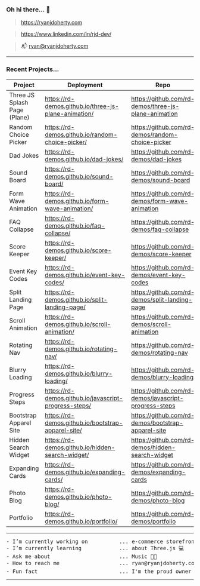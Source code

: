 ### Oh hi there... 👋

> https://ryanjdoherty.com

> https://www.linkedin.com/in/rjd-dev/

> 📬 ryan@ryanjdoherty.com

<hr>

### Recent Projects...

Project | Deployment | Repo
--- | --- | ---
Three JS Splash Page (Plane) | https://rd-demos.github.io/three-js-plane-animation/ | https://github.com/rd-demos/three-js-plane-animation
Random Choice Picker | https://rd-demos.github.io/random-choice-picker/ | https://github.com/rd-demos/random-choice-picker
Dad Jokes | https://rd-demos.github.io/dad-jokes/ | https://github.com/rd-demos/dad-jokes
Sound Board | https://rd-demos.github.io/sound-board/ | https://github.com/rd-demos/sound-board
Form Wave Animation | https://rd-demos.github.io/form-wave-animation/ | https://github.com/rd-demos/form-wave-animation
FAQ Collapse | https://rd-demos.github.io/faq-collapse/ | https://github.com/rd-demos/faq-collapse
Score Keeper | https://rd-demos.github.io/score-keeper/ | https://github.com/rd-demos/score-keeper
Event Key Codes | https://rd-demos.github.io/event-key-codes/ | https://github.com/rd-demos/event-key-codes
Split Landing Page | https://rd-demos.github.io/split-landing-page/ | https://github.com/rd-demos/split-landing-page
Scroll Animation | https://rd-demos.github.io/scroll-animation/ | https://github.com/rd-demos/scroll-animation
Rotating Nav | https://rd-demos.github.io/rotating-nav/ | https://github.com/rd-demos/rotating-nav
Blurry Loading | https://rd-demos.github.io/blurry-loading/ | https://github.com/rd-demos/blurry-loading
Progress Steps | https://rd-demos.github.io/javascript-progress-steps/ | https://github.com/rd-demos/javascript-progress-steps
Bootstrap Apparel Site | https://rd-demos.github.io/bootstrap-apparel-site/ | https://github.com/rd-demos/bootstrap-apparel-site
Hidden Search Widget | https://rd-demos.github.io/hidden-search-widget/ | https://github.com/rd-demos/hidden-search-widget
Expanding Cards | https://rd-demos.github.io/expanding-cards/ | https://github.com/rd-demos/expanding-cards
Photo Blog | https://rd-demos.github.io/photo-blog/ | https://github.com/rd-demos/photo-blog
Portfolio | https://rd-demos.github.io/portfolio/ | https://github.com/rd-demos/portfolio

<hr>

<pre>
- I’m currently working on          ... e-commerce storefronts + shopify integrations for merchandising 👨‍💻
- I’m currently learning            ... about Three.js 💻
- Ask me about                      ... Music 👨‍🎤
- How to reach me                   ... ryan@ryanjdoherty.com 📬
- Fun fact                          ... I'm the proud owner of a Superbowl Ring (LIV - go Chiefs!) 🏈
</pre>

<hr>

<!--
**r-doherty/r-doherty** is a ✨ _special_ ✨ repository because its `README.md` (this file) appears on your GitHub profile.
-->
